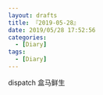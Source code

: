 ```yaml
---
layout: drafts
title: 『2019-05-28』
date: 2019/05/28 17:52:56
categories:
  - [Diary]
tags:
  - [Diary]
---
```


dispatch 盒马鲜生